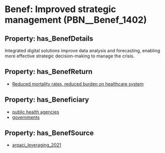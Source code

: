 # Benef: __Improved strategic management__ (PBN__Benef_1402)

## Property: has_BenefDetails

Integrated digital solutions improve data analysis and forecasting, enabling more effective strategic decision-making to manage the crisis.

## Property: has_BenefReturn

* [Reduced mortality rates, reduced burden on healthcare system](../BenefReturn/PBN__BenefReturn_1591)

## Property: has_Beneficiary

* [public health agencies](../Stakeholder/PBN__Stakeholder_222)
* [governments](../Stakeholder/PBN__Stakeholder_47)

## Property: has_BenefSource

* [arpaci_leveraging_2021](../Article/PBN__Article_297)

